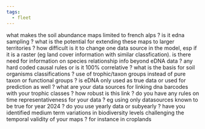 ```yaml
---
tags:
  - fleet
---
```

what makes the soil abundance maps limited to french alps ? is it edna sampling ?
what is the potential for extending these maps to larger territories ? how difficult is it to change one data source in the model, esp if it is a raster (eg land cover information with similar classfication).
is there need for information on species relationship info beyond eDNA data ? any hard coded causal rules or is it 100% correlative ?
what is the basis for soil organisms classifications ? use of trophic/taxon groups instead of pure taxon or functional groups ?
is eDNA only used as true data or used for prediction as well ? 
what are your data sources for linking dna barcodes with your trophic classes ? how robust is this link ?
do you have any rules on time representativeness for your data ? eg using only datasources known to be true for year 2024 ? do you use yearly data or subyearly ? 
have you identified medium term variations in biodiversity levels challenging the temporal validity of your maps ? for instance in croplands
